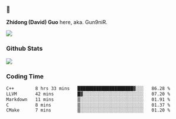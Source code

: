 ### 👋 

**Zhidong (David) Guo** here, aka. Gun9niR.

![](https://komarev.com/ghpvc/?username=Gun9niR&label=Total+Views)

### Github Stats

<img src="https://github-readme-stats.vercel.app/api?username=Gun9niR&count_private=true&show_icons=true&theme=vue-dark&hide_title=true">

### Coding Time

<!--START_SECTION:waka-->

```txt
C++        8 hrs 33 mins   █████████████████████▓░░░   86.28 %
LLVM       42 mins         █▓░░░░░░░░░░░░░░░░░░░░░░░   07.20 %
Markdown   11 mins         ▒░░░░░░░░░░░░░░░░░░░░░░░░   01.91 %
C          8 mins          ▒░░░░░░░░░░░░░░░░░░░░░░░░   01.37 %
CMake      7 mins          ▒░░░░░░░░░░░░░░░░░░░░░░░░   01.20 %
```

<!--END_SECTION:waka-->
